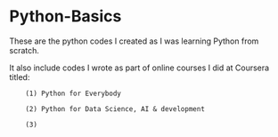 # Python-Basics
These are the python codes I created as I was learning Python from scratch.

It also include codes I wrote as part of online courses I did at Coursera titled:

        (1) Python for Everybody

        (2) Python for Data Science, AI & development

        (3)
